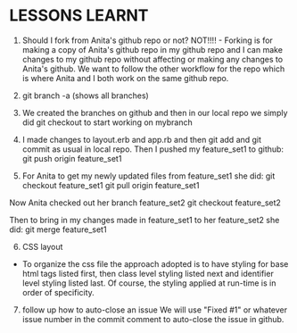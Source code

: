 LESSONS LEARNT
==============

1. Should I fork from Anita's github repo or not?
NOT!!!! - Forking is for making a copy of Anita's github repo in my github repo
and I can make changes to my github repo without affecting or making any changes to Anita's github.
We want to follow the other workflow for the repo which is where Anita and I both work on the 
same github repo.

2. git branch -a  (shows all branches)

3. We created the branches on github
and then in our local repo we simply did
git checkout <mybranch>
to start working on mybranch

4. I made changes to layout.erb and app.rb and then git add and git commit as usual in local repo.
Then I pushed my feature_set1 to github:
git push origin feature_set1

5. For Anita to get my newly updated files from feature_set1 she did:
git checkout feature_set1
git pull origin feature_set1

 Now Anita checked out her branch feature_set2
git checkout feature_set2

 Then to bring in my changes made in feature_set1 to her feature_set2 she did:
git merge feature_set1

6. CSS layout 
- To organize the css file the approach adopted is to have styling for base html tags listed first,
then class level styling listed next 
and identifier level styling listed last.
Of course, the styling applied at run-time is in order of specificity.

7. follow up 
how to auto-close an issue
We will use "Fixed #1" or whatever issue number in the commit comment to auto-close the issue in github.


